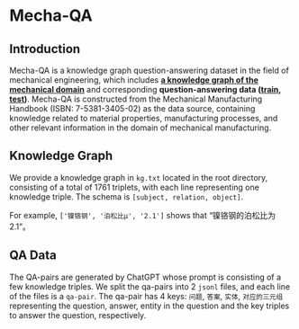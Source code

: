 # Mecha-QA

## Introduction

Mecha-QA is a knowledge graph question-answering dataset in the field of mechanical engineering, which includes **[a knowledge graph of the mechanical domain](./kg.txt)** and corresponding **question-answering data ([train](./QA/train.jsonl), [test](./QA/test.jsonl))**. Mecha-QA is constructed from the Mechanical Manufacturing Handbook (ISBN: 7-5381-3405-02) as the data source, containing knowledge related to material properties, manufacturing processes, and other relevant information in the domain of mechanical manufacturing.

## Knowledge Graph

We provide a knowledge graph in `kg.txt` located in the root directory, consisting of a total of 1761 triplets, with each line representing one knowledge triple. The schema is `[subject, relation, object]`.

For example, `['镍铬钢', '泊松比μ', '2.1']` shows that “镍铬钢的泊松比为2.1”。

## QA Data

The QA-pairs are generated by ChatGPT whose prompt is consisting of a few knowledge triples. We split the qa-pairs into 2 `jsonl` files, and each line of the files is a `qa-pair`. The qa-pair has 4 keys: `问题`, `答案`, `实体`, `对应的三元组` representing the question, answer, entity in the question and the key triples to answer the question, respectively.
